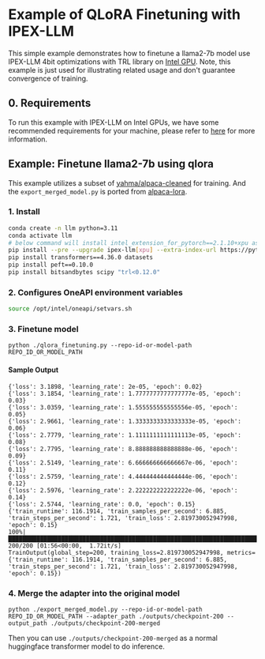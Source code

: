 # Example of QLoRA Finetuning with IPEX-LLM

This simple example demonstrates how to finetune a llama2-7b model use IPEX-LLM 4bit optimizations with TRL library on [Intel GPU](../../../README.md).
Note, this example is just used for illustrating related usage and don't guarantee convergence of training.

## 0. Requirements
To run this example with IPEX-LLM on Intel GPUs, we have some recommended requirements for your machine, please refer to [here](../../../README.md#requirements) for more information.

## Example: Finetune llama2-7b using qlora

This example utilizes a subset of [yahma/alpaca-cleaned](https://huggingface.co/datasets/yahma/alpaca-cleaned) for training. And the `export_merged_model.py` is ported from [alpaca-lora](https://github.com/tloen/alpaca-lora/blob/main/export_hf_checkpoint.py).

### 1. Install

```bash
conda create -n llm python=3.11
conda activate llm
# below command will install intel_extension_for_pytorch==2.1.10+xpu as default
pip install --pre --upgrade ipex-llm[xpu] --extra-index-url https://pytorch-extension.intel.com/release-whl/stable/xpu/us/
pip install transformers==4.36.0 datasets
pip install peft==0.10.0
pip install bitsandbytes scipy "trl<0.12.0"
```

### 2. Configures OneAPI environment variables
```bash
source /opt/intel/oneapi/setvars.sh
```

### 3. Finetune model

```
python ./qlora_finetuning.py --repo-id-or-model-path REPO_ID_OR_MODEL_PATH
```

#### Sample Output
```log
{'loss': 3.1898, 'learning_rate': 2e-05, 'epoch': 0.02}
{'loss': 3.1854, 'learning_rate': 1.7777777777777777e-05, 'epoch': 0.03}
{'loss': 3.0359, 'learning_rate': 1.555555555555556e-05, 'epoch': 0.05}
{'loss': 2.9661, 'learning_rate': 1.3333333333333333e-05, 'epoch': 0.06}
{'loss': 2.7779, 'learning_rate': 1.1111111111111113e-05, 'epoch': 0.08}                              
{'loss': 2.7795, 'learning_rate': 8.888888888888888e-06, 'epoch': 0.09}
{'loss': 2.5149, 'learning_rate': 6.666666666666667e-06, 'epoch': 0.11}
{'loss': 2.5759, 'learning_rate': 4.444444444444444e-06, 'epoch': 0.12}
{'loss': 2.5976, 'learning_rate': 2.222222222222222e-06, 'epoch': 0.14}
{'loss': 2.5744, 'learning_rate': 0.0, 'epoch': 0.15}
{'train_runtime': 116.1914, 'train_samples_per_second': 6.885, 'train_steps_per_second': 1.721, 'train_loss': 2.819730052947998, 'epoch': 0.15}                                                          
100%|██████████████████████████████████████████████████████████████████████████████████████████████████████████████████████████████████████████████████████████████████| 200/200 [01:56<00:00,  1.72it/s]
TrainOutput(global_step=200, training_loss=2.819730052947998, metrics={'train_runtime': 116.1914, 'train_samples_per_second': 6.885, 'train_steps_per_second': 1.721, 'train_loss': 2.819730052947998, 'epoch': 0.15})
```

### 4. Merge the adapter into the original model

```
python ./export_merged_model.py --repo-id-or-model-path REPO_ID_OR_MODEL_PATH --adapter_path ./outputs/checkpoint-200 --output_path ./outputs/checkpoint-200-merged
```

Then you can use `./outputs/checkpoint-200-merged` as a normal huggingface transformer model to do inference.
